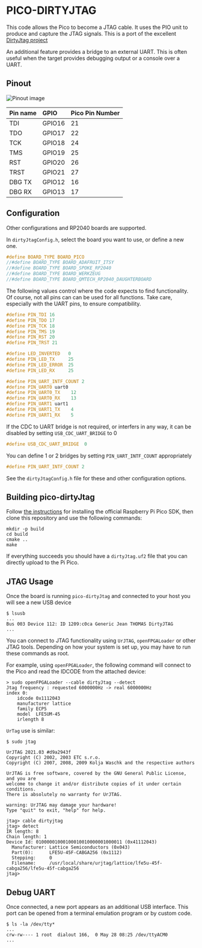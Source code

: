 # PICO-DIRTYJTAG

This code allows the Pico to become a JTAG cable.  It uses the PIO unit to produce and capture the JTAG signals.  This is a port of the excellent [DirtyJtag project](https://github.com/jeanthom/DirtyJTAG)

An additional feature provides a bridge to an external UART.  This is often useful when the target provides debugging output or a console over a UART.

## Pinout

![Pinout image](doc/detailed_pinout.png)


| Pin name | GPIO   | Pico Pin Number |
|:---------|:-------| -          |
| TDI      | GPIO16 | 21         |
| TDO      | GPIO17 | 22         |
| TCK      | GPIO18 | 24         |
| TMS      | GPIO19 | 25         |
| RST      | GPIO20 | 26         |
| TRST     | GPIO21 | 27         |
| DBG TX   | GPIO12 | 16         |
| DBG RX   | GPIO13 | 17         |


## Configuration

Other configurations and RP2040 boards are supported.  

In `dirtyJtagConfig.h`, select the board you want to use, or define a new one.

``` C
#define BOARD_TYPE BOARD_PICO
//#define BOARD_TYPE BOARD_ADAFRUIT_ITSY
//#define BOARD_TYPE BOARD_SPOKE_RP2040
//#define BOARD_TYPE BOARD_WERKZEUG
//#define BOARD_TYPE BOARD_QMTECH_RP2040_DAUGHTERBOARD
```

The following values control where the code expects to find functionality.  Of course, not all pins can can be used for all functions.  Take care, especially with the UART pins, to ensure compatibility.

``` C
#define PIN_TDI 16 
#define PIN_TDO 17
#define PIN_TCK 18
#define PIN_TMS 19
#define PIN_RST 20
#define PIN_TRST 21

#define LED_INVERTED   0
#define PIN_LED_TX     25
#define PIN_LED_ERROR  25
#define PIN_LED_RX     25

#define PIN_UART_INTF_COUNT 2
#define PIN_UART0 uart0
#define PIN_UART0_TX    12
#define PIN_UART0_RX    13
#define PIN_UART1 uart1
#define PIN_UART1_TX    4
#define PIN_UART1_RX    5
```

If the CDC to UART bridge is not required, or interfers in any way, it can be disabled by setting `USB_CDC_UART_BRIDGE` to 0

``` C
#define USB_CDC_UART_BRIDGE  0
```
You can define 1 or 2 bridges by setting `PIN_UART_INTF_COUNT` appropriately
``` C
#define PIN_UART_INTF_COUNT 2
```
See the `dirtyJtagConfig.h` file for these and other configuration options.

## Building pico-dirtyJtag

Follow [the instructions](https://github.com/raspberrypi/pico-sdk) for installing the official Raspberry Pi Pico SDK, then clone this repository and use the following commands:

```
mkdir -p build
cd build
cmake ..
make
```

If everything succeeds you should have a `dirtyJtag.uf2` file that you can directly upload to the Pi Pico.

## JTAG Usage

Once the board is running `pico-dirtyJtag` and connected to your host you will see a new USB device

```
$ lsusb
...
Bus 003 Device 112: ID 1209:c0ca Generic Jean THOMAS DirtyJTAG
...
```

You can connect to JTAG functionality using `UrJTAG`, `openFPGALoader` or other JTAG tools.  Depending on how your system is set up, you may have to run these commands as root.

For example, using `openFPGALoader`, the following command will connect to the Pico and read the IDCODE from the attached device:

```
> sudo openFPGALoader --cable dirtyJtag --detect
Jtag frequency : requested 6000000Hz -> real 6000000Hz
index 0:
	idcode 0x1112043
	manufacturer lattice
	family ECP5
	model  LFE5UM-45
	irlength 8
```

`UrTag` use is similar:

```
$ sudo jtag

UrJTAG 2021.03 #d9a2943f
Copyright (C) 2002, 2003 ETC s.r.o.
Copyright (C) 2007, 2008, 2009 Kolja Waschk and the respective authors

UrJTAG is free software, covered by the GNU General Public License, and you are
welcome to change it and/or distribute copies of it under certain conditions.
There is absolutely no warranty for UrJTAG.

warning: UrJTAG may damage your hardware!
Type "quit" to exit, "help" for help.

jtag> cable dirtyjtag
jtag> detect
IR length: 8
Chain length: 1
Device Id: 01000001000100010010000001000011 (0x41112043)
  Manufacturer: Lattice Semiconductors (0x043)
  Part(0):      LFE5U-45F-CABGA256 (0x1112)
  Stepping:     0
  Filename:     /usr/local/share/urjtag/lattice/lfe5u-45f-cabga256/lfe5u-45f-cabga256
jtag> 
```

## Debug UART

Once connected, a new port appears as an additional USB interface.  This port can be opened from a terminal emulation program or by custom code.

```
$ ls -la /dev/tty*
...
crw-rw---- 1 root  dialout 166,  0 May 28 08:25 /dev/ttyACM0
...
```
